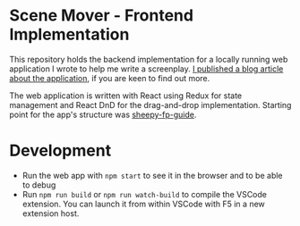 # Scene Mover - Frontend Implementation

This repository holds the backend implementation for a locally running web application I wrote to help me write a screenplay. [I published a blog article about the application](https://rickschubert.net/blog/posts/how-i-wrote-an-application-to-help-me-write-a-screenplay/), if you are keen to find out more.

The web application is written with React using Redux for state management and React DnD for the drag-and-drop implementation. Starting point for the app's structure was [sheepy-fp-guide](https://github.com/iskenxan/sheepy-fp-guide).

# Development
- Run the web app with `npm start` to see it in the browser and to be able to debug
- Run `npm run build` or `npm run watch-build` to compile the VSCode extension. You can launch it from within VSCode with F5 in a new extension host.
